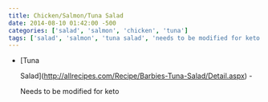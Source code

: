 ```yaml
---
title: Chicken/Salmon/Tuna Salad
date: 2014-08-10 01:42:00 -500
categories: ['salad', 'salmon', 'chicken', 'tuna']
tags: ['salad', 'salmon', 'tuna salad', 'needs to be modified for keto', 'chicken', 'tuna']
---
```


-   [Tuna
    Salad](http://allrecipes.com/Recipe/Barbies-Tuna-Salad/Detail.aspx) -
    Needs to be modified for keto

